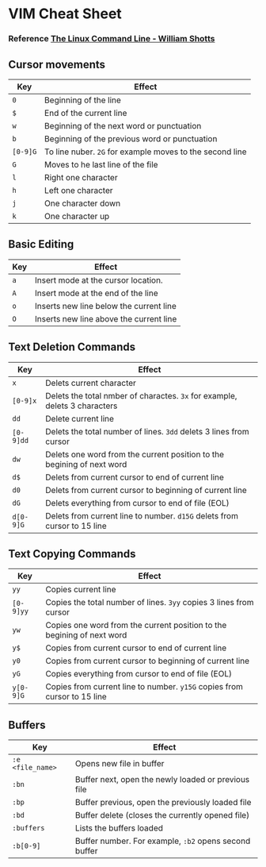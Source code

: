 VIM Cheat Sheet
===============

### Reference [The Linux Command Line - William Shotts](http://linuxcommand.org/tlcl.php)

Cursor movements
----------------
Key | Effect
----| ------
`0` | Beginning of the line
`$` |  End of the current line
`w` | Beginning of the next word or punctuation
`b` | Beginning of the previous word or punctuation
`[0-9]G` | To line nuber. `2G` for example moves to the second line
`G` | Moves to he last line of the file
`l` | Right one character
`h` | Left one character
`j` | One character down
`k` | One character up


Basic Editing
-------------

Key | Effect
----| ------
`a` | Insert mode at the cursor location.
`A` | Insert mode at the end of the line
`o` | Inserts new line below the current line
`O` | Inserts new line above the current line


Text Deletion Commands
----------------------

Key | Effect
----| ------
`x` | Delets current character
`[0-9]x` | Delets the total nmber of charactes. `3x` for example, delets 3 characters
`dd` | Delete current line
`[0-9]dd` | Delets the total number of lines. `3dd` delets 3 lines from cursor
`dw` | Delets one word from the current position to the begining of next word
`d$` | Delets from current cursor to end of current line
`d0` | Delets from current cursor to beginning of current line
`dG` | Delets everything from cursor to end of file (EOL)
`d[0-9]G` | Delets from current line to number. `d15G` delets from cursor to 15 line


Text Copying Commands
---------------------

Key | Effect
----| ------
`yy` | Copies current line
`[0-9]yy` | Copies the total number of lines. `3yy` copies 3 lines from cursor
`yw` | Copies one word from the current position to the begining of next word
`y$` | Copies from current cursor to end of current line
`y0` | Copies from current cursor to beginning of current line
`yG` | Copies everything from cursor to end of file (EOL)
`y[0-9]G` | Copies from current line to number. `y15G` copies from cursor to 15 line

Buffers
-------

Key | Effect
----| ------
`:e <file_name>` | Opens new file in buffer
`:bn` | Buffer next, open the newly loaded or previous file
`:bp` | Buffer previous, open the previously loaded file
`:bd` | Buffer delete (closes the currently opened file)
`:buffers` | Lists the buffers loaded
`:b[0-9]` | Buffer number. For example, `:b2` opens second buffer








 



